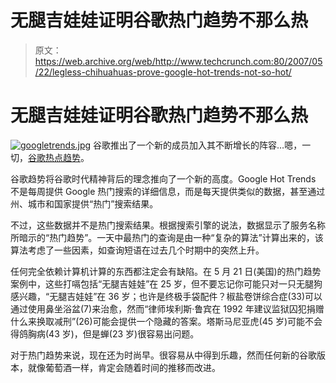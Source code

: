 # 无腿吉娃娃证明谷歌热门趋势不那么热

> 原文：<https://web.archive.org/web/http://www.techcrunch.com:80/2007/05/22/legless-chihuahuas-prove-google-hot-trends-not-so-hot/>

# 无腿吉娃娃证明谷歌热门趋势不那么热

[![googletrends.jpg](img/70d5811b9b0261936991496099292622.png)](https://web.archive.org/web/20221204195209/http://www.google.com/trends/hottrends?sa=X) 谷歌推出了一个新的成员加入其不断增长的阵容…嗯，一切，[谷歌热点趋势](https://web.archive.org/web/20221204195209/http://www.google.com/trends/hottrends?sa=X)。

谷歌趋势将谷歌时代精神背后的理念推向了一个新的高度。Google Hot Trends 不是每周提供 Google 热门搜索的详细信息，而是每天提供类似的数据，甚至通过州、城市和国家提供“热门”搜索结果。

不过，这些数据并不是热门搜索结果。根据搜索引擎的说法，数据显示了服务名称所暗示的“热门趋势”。一天中最热门的查询是由一种“复杂的算法”计算出来的，该算法考虑了一些因素，如查询短语在过去几个时期中的突然上升。

任何完全依赖计算机计算的东西都注定会有缺陷。在 5 月 21 日(美国)的热门趋势案例中，这些打嗝包括“无腿吉娃娃”在 25 岁，但不要忘记你可能只对一只无腿狗感兴趣，“无腿吉娃娃”在 36 岁；也许是终极手袋配件？椒盐卷饼综合症(33)可以通过使用鼻坐浴盆(7)来治愈，然而“律师埃利斯·鲁宾在 1992 年建议监狱囚犯捐赠什么来换取减刑”(26)可能会提供一个隐藏的答案。塔斯马尼亚虎(45 岁)可能不会得鸽胸病(43 岁)，但是蝉(23 岁)很容易出问题。

对于热门趋势来说，现在还为时尚早。很容易从中得到乐趣，然而任何新的谷歌版本，就像葡萄酒一样，肯定会随着时间的推移而改进。